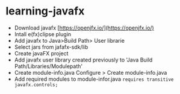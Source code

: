 # learning-javafx

- Download javafx [https://openjfx.io/](https://openjfx.io/)
- Intall e(fx)clipse plugin
- Add javafx to Java>Build Path> User librarie
- Select jars from jafafx-sdk/lib
- Create javaFX project
- Add javafx user library created previously to 'Java Build Path/Libraries/Modulepath'
- Create module-info.java
	Configure > Create module-info.java
- Add required modules to module-infor.java
```requires transitive javafx.controls;```